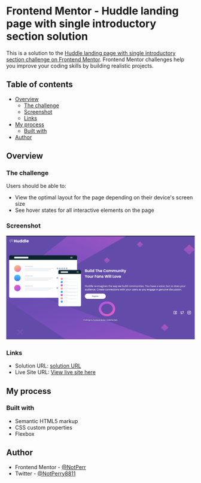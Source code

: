 # Frontend Mentor - Huddle landing page with single introductory section solution

This is a solution to the [Huddle landing page with single introductory section challenge on Frontend Mentor](https://www.frontendmentor.io/challenges/huddle-landing-page-with-a-single-introductory-section-B_2Wvxgi0). Frontend Mentor challenges help you improve your coding skills by building realistic projects. 

## Table of contents

- [Overview](#overview)
  - [The challenge](#the-challenge)
  - [Screenshot](#screenshot)
  - [Links](#links)
- [My process](#my-process)
  - [Built with](#built-with)
- [Author](#author)



## Overview

### The challenge

Users should be able to:

- View the optimal layout for the page depending on their device's screen size
- See hover states for all interactive elements on the page

### Screenshot

![](./images/screenshot.jpg)


### Links

- Solution URL: [solution URL](https://www.frontendmentor.io/solutions/responsive-landing-page-with-slide-in-animation-YCb1T0YRW2)
- Live Site URL: [View live site here](https://relaxed-gelato-0ed249.netlify.app/)

## My process

### Built with

- Semantic HTML5 markup
- CSS custom properties
- Flexbox

## Author

- Frontend Mentor - [@NotPerr](https://www.frontendmentor.io/profile/NotPerr)
- Twitter - [@NotPerry8811](https://www.twitter.com/NotPerry)


